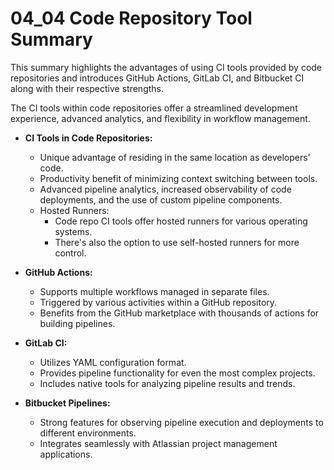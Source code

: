 # 04_04 Code Repository Tool Summary
This summary highlights the advantages of using CI tools provided by code repositories and introduces GitHub Actions, GitLab CI, and Bitbucket CI along with their respective strengths. 

The CI tools within code repositories offer a streamlined development experience, advanced analytics, and flexibility in workflow management.

- **CI Tools in Code Repositories:**
  - Unique advantage of residing in the same location as developers' code.
  - Productivity benefit of minimizing context switching between tools.
  - Advanced pipeline analytics, increased observability of code deployments, and the use of custom pipeline components.
  - Hosted Runners:
    - Code repo CI tools offer hosted runners for various operating systems.
    - There's also the option to use self-hosted runners for more control.

- **GitHub Actions:**
  - Supports multiple workflows managed in separate files.
  - Triggered by various activities within a GitHub repository.
  - Benefits from the GitHub marketplace with thousands of actions for building pipelines.

- **GitLab CI:**
  - Utilizes YAML configuration format.
  - Provides pipeline functionality for even the most complex projects.
  - Includes native tools for analyzing pipeline results and trends.

- **Bitbucket Pipelines:**
  - Strong features for observing pipeline execution and deployments to different environments.
  - Integrates seamlessly with Atlassian project management applications.

